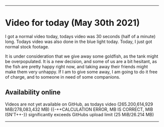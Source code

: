 
***

# Video for today (May 30th 2021)

I got a normal video today, todays video was 30 seconds (half of a minute) long. Todays video was also done in the blue light today. Today, I just got normal stock footage.

<!-- !-->
It is under consideration that we give away some goldfish, as the tank might be overpopulated. It is a new decision, and some of us are a bit hesitant, as the fish are pretty happy right now, and taking away their friends might make them very unhappy. If I am to give some away, I am going to do it free of charge, and to someone in need of some companions.
<!-- !-->

<!--
Cleaning, filter replaced, refill
Considering giving away some goldfish, tank might be overpopulated
!-->

<!-- The fish are still doing well, and I am considering doing something about the other family tank, as it has gone pretty unnoticed by everyone other than the family member who has them. People in the family have been feeding the fish but not logging it, I am taking their word, but I hope to improve the log system. !-->

## Availability online

Videos are not yet available on GitHub, as todays video (265.200,614,929 MiB/278,083,432 MB) {{-++CALCULATION ERROR, MB IS CORRECT, MIB ISN'T++-}} significantly exceeds GitHubs upload limit (25 MiB/26.214 MB)

***


